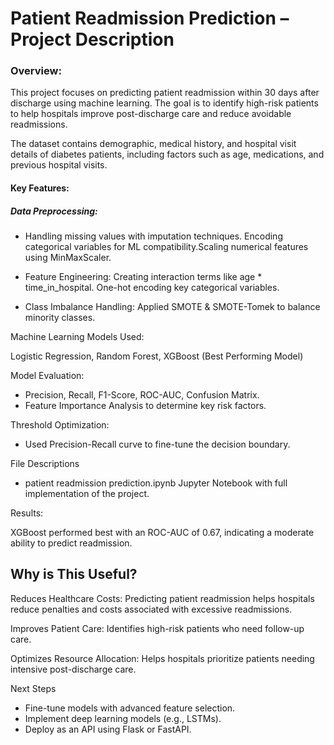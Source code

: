 # Patient Readmission Prediction – Project Description

### Overview:

This project focuses on predicting patient readmission within 30 days after discharge using machine learning. The goal is to identify high-risk patients to help hospitals improve post-discharge care and reduce avoidable readmissions.

The dataset contains demographic, medical history, and hospital visit details of diabetes patients, including factors such as age, medications, and previous hospital visits.

#### Key Features:

##### Data Preprocessing:

- Handling missing values with imputation techniques. Encoding categorical variables for ML compatibility.Scaling numerical features using MinMaxScaler.

- Feature Engineering: Creating interaction terms like age * time_in_hospital. One-hot encoding key categorical variables.

- Class Imbalance Handling: Applied SMOTE & SMOTE-Tomek to balance minority classes.

Machine Learning Models Used:

Logistic Regression, 
Random Forest, 
XGBoost (Best Performing Model)

Model Evaluation:

- Precision, Recall, F1-Score, ROC-AUC, Confusion Matrix.
- Feature Importance Analysis to determine key risk factors.

Threshold Optimization:

- Used Precision-Recall curve to fine-tune the decision boundary.

File Descriptions

- patient readmission prediction.ipynb	Jupyter Notebook with full implementation of the project.

Results:

XGBoost performed best with an ROC-AUC of 0.67, indicating a moderate ability to predict readmission.

## Why is This Useful?

Reduces Healthcare Costs: Predicting patient readmission helps hospitals reduce penalties and costs associated with excessive readmissions.

Improves Patient Care: Identifies high-risk patients who need follow-up care.

Optimizes Resource Allocation: Helps hospitals prioritize patients needing intensive post-discharge care.

Next Steps

- Fine-tune models with advanced feature selection.
- Implement deep learning models (e.g., LSTMs).
- Deploy as an API using Flask or FastAPI.
